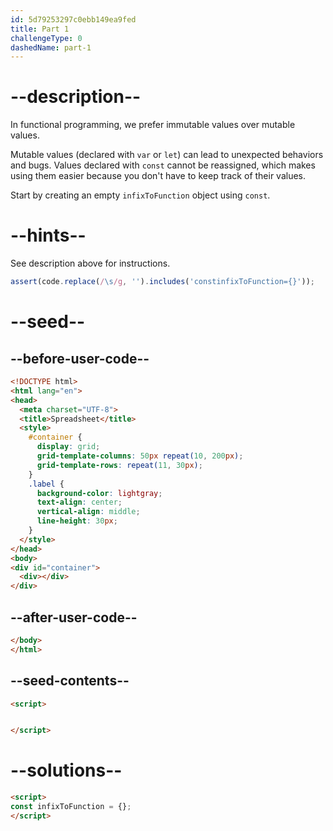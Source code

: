 ```yaml
---
id: 5d79253297c0ebb149ea9fed
title: Part 1
challengeType: 0
dashedName: part-1
---
```


# --description--

In functional programming, we prefer immutable values over mutable values.

Mutable values (declared with `var` or `let`) can lead to unexpected behaviors and bugs. Values declared with `const` cannot be reassigned, which makes using them easier because you don't have to keep track of their values.

Start by creating an empty `infixToFunction` object using `const`.

# --hints--

See description above for instructions.

```js
assert(code.replace(/\s/g, '').includes('constinfixToFunction={}'));
```

# --seed--

## --before-user-code--

```html
<!DOCTYPE html>
<html lang="en">
<head>
  <meta charset="UTF-8">
  <title>Spreadsheet</title>
  <style>
    #container {
      display: grid;
      grid-template-columns: 50px repeat(10, 200px);
      grid-template-rows: repeat(11, 30px);
    }
    .label {
      background-color: lightgray;
      text-align: center;
      vertical-align: middle;
      line-height: 30px;
    }
  </style>
</head>
<body>
<div id="container">
  <div></div>
</div>
```

## --after-user-code--

```html
</body>
</html>
```

## --seed-contents--

```html
<script>


</script>
```

# --solutions--

```html
<script>
const infixToFunction = {};
</script>
```
